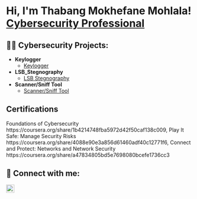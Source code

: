 <h1>Hi, I'm Thabang Mokhefane Mohlala! <br/> <a href="https://www.linkedin.com/in//thabang-mohlala-134498299/">Cybersecurity Professional</a>

<h2>👨‍💻 Cybersecurity Projects:</h2>

- <b>Keylogger</b>
  - [Keylogger](https://github.com/Thabangmokhefane/Keylogger-)
- <b>LSB_Stegnography</b>
  - [LSB Stegnography](https://github.com/Thabangmokhefane/LSB-Steganography)
- <b>Scanner/Sniff Tool</b>
  - [Scanner/Sniff Tool](https://github.com/Thabangmokhefane/Network-Scanner)

<h2>Certifications</h2> Foundations of Cybersecurity https://coursera.org/share/1b4214748fba5972d42f50caf138c009, Play It Safe: Manage Security Risks https://coursera.org/share/4088e90e3a856d61460adf40c12771f6, Connect and Protect: Networks and Network Security https://coursera.org/share/a47834805bd5e7698080bcefe1736cc3



<h2> 🤳 Connect with me:</h2>

[<img align="left" alt="JoshMadakor | LinkedIn" width="22px" src="https://cdn.jsdelivr.net/npm/simple-icons@v3/icons/linkedin.svg" />][linkedin]


[linkedin]: https://www.linkedin.com/in/thabang-mohlala-134498299/

<!--
**Thabangmokhefane/Thabangmokhefane** is a ✨ _special_ ✨ repository because its `README.md` (this file) appears on your GitHub profile.

Here are some ideas to get you started:

- 🔭 I’m currently working on ...
- 🌱 I’m currently learning ...
- 👯 I’m looking to collaborate on ...
- 🤔 I’m looking for help with ...
- 💬 Ask me about ...
- 📫 How to reach me: ...
- 😄 Pronouns: ...
- ⚡ Fun fact: ...
-->
